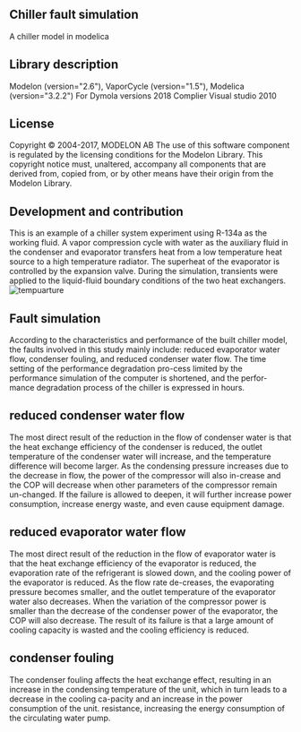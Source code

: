 ## Chiller fault simulation
A chiller model in modelica
## Library description
Modelon (version="2.6"), VaporCycle (version="1.5"), Modelica (version="3.2.2")
For Dymola versions 2018
Complier Visual studio 2010
## License
Copyright © 2004-2017, MODELON AB The use of this software component is regulated by the licensing conditions for the Modelon Library. This copyright notice must, unaltered, accompany all components that are derived from, copied from, or by other means have their origin from the Modelon Library. 
## Development and contribution
This is an example of a chiller system experiment using R-134a as the working fluid. A vapor compression cycle with water as the auxiliary fluid in the condenser and evaporator transfers heat from a low temperature heat source to a high temperature radiator. The superheat of the evaporator is controlled by the expansion valve. During the simulation, transients were applied to the liquid-fluid boundary conditions of the two heat exchangers.
![tempuarture](tempuarture.png)
## Fault simulation 
According to the characteristics and performance of the built chiller model, the faults involved in this study mainly include: reduced evaporator water flow, condenser fouling, and reduced condenser water flow. The time setting of the performance degradation pro-cess limited by the performance simulation of the computer is shortened, and the perfor-mance degradation process of the chiller is expressed in hours.
## reduced condenser water flow
The most direct result of the reduction in the flow of condenser water is that the heat exchange efficiency of the condenser is reduced, the outlet temperature of the condenser water will increase, and the temperature difference will become larger. As the condensing pressure increases due to the decrease in flow, the power of the compressor will also in-crease and the COP will decrease when other parameters of the compressor remain un-changed. If the failure is allowed to deepen, it will further increase power consumption, increase energy waste, and even cause equipment damage.
## reduced evaporator water flow
The most direct result of the reduction in the flow of evaporator water is that the heat exchange efficiency of the evaporator is reduced, the evaporation rate of the refrigerant is slowed down, and the cooling power of the evaporator is reduced. As the flow rate de-creases, the evaporating pressure becomes smaller, and the outlet temperature of the evaporator water also decreases. When the variation of the compressor power is smaller than the decrease of the condenser power of the evaporator, the COP will also decrease. The result of its failure is that a large amount of cooling capacity is wasted and the cooling efficiency is reduced.
## condenser fouling
The condenser fouling affects the heat exchange effect, resulting in an increase in the condensing temperature of the unit, which in turn leads to a decrease in the cooling ca-pacity and an increase in the power consumption of the unit. resistance, increasing the energy consumption of the circulating water pump.


